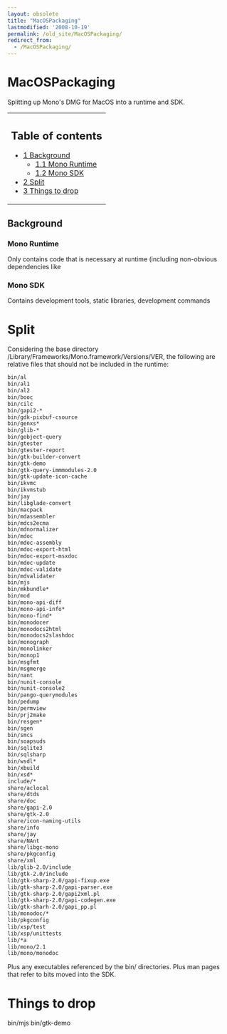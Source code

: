 ```yaml
---
layout: obsolete
title: "MacOSPackaging"
lastmodified: '2008-10-19'
permalink: /old_site/MacOSPackaging/
redirect_from:
  - /MacOSPackaging/
---
```


MacOSPackaging
==============

Splitting up Mono's DMG for MacOS into a runtime and SDK.

<table>
<col width="100%" />
<tbody>
<tr class="odd">
<td align="left"><h2>Table of contents</h2>
<ul>
<li><a href="#background">1 Background</a>
<ul>
<li><a href="#mono-runtime">1.1 Mono Runtime</a></li>
<li><a href="#mono-sdk">1.2 Mono SDK</a></li>
</ul></li>
<li><a href="#split">2 Split</a></li>
<li><a href="#things-to-drop">3 Things to drop</a></li>
</ul></td>
</tr>
</tbody>
</table>

Background
----------

### Mono Runtime

Only contains code that is necessary at runtime (including non-obvious dependencies like

### Mono SDK

Contains development tools, static libraries, development commands

Split
=====

Considering the base directory /Library/Frameworks/Mono.framework/Versions/VER, the following are relative files that should not be included in the runtime:

``` bash
bin/al
bin/al1
bin/al2
bin/booc
bin/cilc
bin/gapi2-*
bin/gdk-pixbuf-csource
bin/genxs*
bin/glib-*
bin/gobject-query
bin/gtester
bin/gtester-report
bin/gtk-builder-convert
bin/gtk-demo
bin/gtk-query-immmodules-2.0
bin/gtk-update-icon-cache
bin/ikvmc
bin/ikvmstub
bin/jay
bin/libglade-convert
bin/macpack
bin/mdassembler
bin/mdcs2ecma
bin/mdnormalizer
bin/mdoc
bin/mdoc-assembly
bin/mdoc-export-html
bin/mdoc-export-msxdoc
bin/mdoc-update
bin/mdoc-validate
bin/mdvalidater
bin/mjs
bin/mkbundle*
bin/mod
bin/mono-api-diff
bin/mono-api-info*
bin/mono-find*
bin/monodocer
bin/monodocs2html
bin/monodocs2slashdoc
bin/monograph
bin/monolinker
bin/monop1
bin/msgfmt
bin/msgmerge
bin/nant
bin/nunit-console
bin/nunit-console2
bin/pango-querymodules
bin/pedump
bin/permview
bin/prj2make
bin/resgen*
bin/sgen
bin/smcs
bin/soapsuds
bin/sqlite3
bin/sqlsharp
bin/wsdl*
bin/xbuild
bin/xsd*
include/*
share/aclocal
share/dtds
share/doc
share/gapi-2.0
share/gtk-2.0
share/icon-naming-utils
share/info
share/jay
share/NAnt
share/libgc-mono
share/pkgconfig
share/xml
lib/glib-2.0/include
lib/gtk-2.0/include
lib/gtk-sharp-2.0/gapi-fixup.exe
lib/gtk-sharp-2.0/gapi-parser.exe
lib/gtk-sharp-2.0/gapi2xml.pl
lib/gtk-sharp-2.0/gapi-codegen.exe
lib/gtk-sharh-2.0/gapi_pp.pl
lib/monodoc/*
lib/pkgconfig
lib/xsp/test
lib/xsp/unittests
lib/*a 
lib/mono/2.1
lib/mono/monodoc
```

Plus any executables referenced by the bin/ directories. Plus man pages that refer to bits moved into the SDK.

Things to drop
==============

bin/mjs bin/gtk-demo

